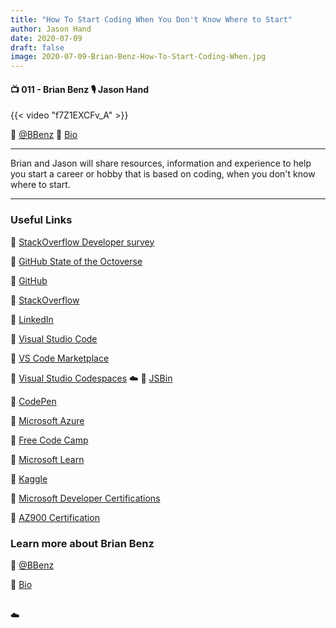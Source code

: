 ```yaml
---
title: "How To Start Coding When You Don't Know Where to Start"
author: Jason Hand
date: 2020-07-09
draft: false
image: 2020-07-09-Brian-Benz-How-To-Start-Coding-When.jpg
---
```


#### 📺 011 - Brian Benz 🎙️ Jason Hand

<!--more-->

{{< video "f7Z1EXCFv_A" >}}

🔗 [@BBenz](https://twitter.com/bbenz)
🔗 [Bio](https://developer.microsoft.com/en-us/advocates/brian_benz)

---

Brian and Jason will share resources, information and experience to help you start a career or hobby that is based on coding, when you don't know where to start.

---

### Useful Links

🔗 [StackOverflow Developer survey](https://insights.stackoverflow.com/survey/2019)

🔗 [GitHub State of the Octoverse](https://octoverse.github.com/)

🔗 [GitHub](https://github.com/)

🔗 [StackOverflow](https://stackoverflow.com/)

🔗 [LinkedIn](https://www.linkedin.com/)

🔗 [Visual Studio Code](https://code.visualstudio.com/?WT.mc_id=allaroundazure-blog-bbenz)

🔗 [VS Code Marketplace](https://marketplace.visualstudio.com/VSCode?WT.mc_id=allaroundazure-blog-bbenz)

🔗 [Visual Studio Codespaces](https://visualstudio.microsoft.com/services/visual-studio-codespaces/?WT.mc_id=allaroundazure-blog-bbenz)
☁️
🔗 [JSBin](https://jsbin.com/)

🔗 [CodePen](https://codepen.io/)

🔗 [Microsoft Azure](https://azure.microsoft.com/free/?WT.mc_id=allaroundazure-blog-bbenz)

🔗 [Free Code Camp](https://www.freecodecamp.org/)

🔗 [Microsoft Learn](https://docs.microsoft.com/learn/?WT.mc_id=allaroundazure-blog-bbenz)

🔗 [Kaggle](https://www.kaggle.com/)

🔗 [Microsoft Developer Certifications](https://docs.microsoft.com/learn/certifications/browse/?roles=developer&levels=beginner&WT.mc_id=allaroundazure-blog-bbenz)

🔗 [AZ900 Certification](https://docs.microsoft.com/learn/certifications/exams/az-900?WT.mc_id=allaroundazure-blog-bbenz)

### Learn more about Brian Benz

🔗 [@BBenz](https://twitter.com/bbenz)

🔗 [Bio](https://developer.microsoft.com/en-us/advocates/brian-benz)

<br />
☁️